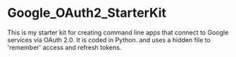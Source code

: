 Google_OAuth2_StarterKit
========================

This is my starter kit for creating command line apps that connect to Google services via OAuth 2.0.  It is coded in Python. and uses a hidden file to 'remember' access and refresh tokens.
